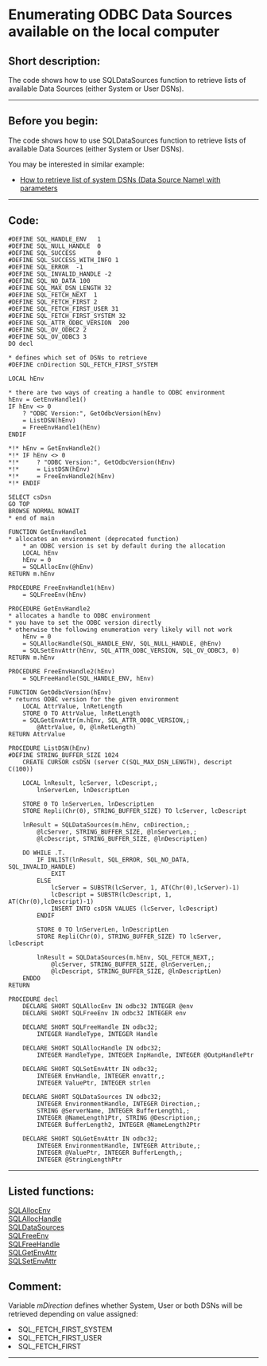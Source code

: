 
# Enumerating ODBC Data Sources available on the local computer

## Short description:
The code shows how to use SQLDataSources function to retrieve lists of available Data Sources (either System or User DSNs).  
***  


## Before you begin:
The code shows how to use SQLDataSources function to retrieve lists of available Data Sources (either System or User DSNs).  

You may be interested in similar example:  
* [How to retrieve list of system DSNs (Data Source Name) with parameters](sample_375.md)  

  
***  


## Code:
```foxpro  
#DEFINE SQL_HANDLE_ENV   1
#DEFINE SQL_NULL_HANDLE  0
#DEFINE SQL_SUCCESS      0
#DEFINE SQL_SUCCESS_WITH_INFO 1
#DEFINE SQL_ERROR  -1
#DEFINE SQL_INVALID_HANDLE -2
#DEFINE SQL_NO_DATA 100
#DEFINE SQL_MAX_DSN_LENGTH 32
#DEFINE SQL_FETCH_NEXT  1
#DEFINE SQL_FETCH_FIRST 2
#DEFINE SQL_FETCH_FIRST_USER 31
#DEFINE SQL_FETCH_FIRST_SYSTEM 32
#DEFINE SQL_ATTR_ODBC_VERSION  200
#DEFINE SQL_OV_ODBC2 2
#DEFINE SQL_OV_ODBC3 3
DO decl

* defines which set of DSNs to retrieve
#DEFINE cnDirection SQL_FETCH_FIRST_SYSTEM

LOCAL hEnv

* there are two ways of creating a handle to ODBC environment
hEnv = GetEnvHandle1()
IF hEnv <> 0
	? "ODBC Version:", GetOdbcVersion(hEnv)
	= ListDSN(hEnv)
	= FreeEnvHandle1(hEnv)
ENDIF

*!*	hEnv = GetEnvHandle2()
*!*	IF hEnv <> 0
*!*		? "ODBC Version:", GetOdbcVersion(hEnv)
*!*		= ListDSN(hEnv)
*!*		= FreeEnvHandle2(hEnv)
*!*	ENDIF

SELECT csDsn
GO TOP
BROWSE NORMAL NOWAIT
* end of main

FUNCTION GetEnvHandle1
* allocates an environment (deprecated function)
	* an ODBC version is set by default during the allocation
	LOCAL hEnv
	hEnv = 0
	= SQLAllocEnv(@hEnv)
RETURN m.hEnv

PROCEDURE FreeEnvHandle1(hEnv)
	= SQLFreeEnv(hEnv)

PROCEDURE GetEnvHandle2
* allocates a handle to ODBC environment
* you have to set the ODBC version directly
* otherwise the following enumeration very likely will not work
	hEnv = 0
	= SQLAllocHandle(SQL_HANDLE_ENV, SQL_NULL_HANDLE, @hEnv)
	= SQLSetEnvAttr(hEnv, SQL_ATTR_ODBC_VERSION, SQL_OV_ODBC3, 0)
RETURN m.hEnv

PROCEDURE FreeEnvHandle2(hEnv)
	= SQLFreeHandle(SQL_HANDLE_ENV, hEnv)

FUNCTION GetOdbcVersion(hEnv)
* returns ODBC version for the given environment
	LOCAL AttrValue, lnRetLength
	STORE 0 TO AttrValue, lnRetLength
	= SQLGetEnvAttr(m.hEnv, SQL_ATTR_ODBC_VERSION,;
		@AttrValue, 0, @lnRetLength)
RETURN AttrValue

PROCEDURE ListDSN(hEnv)
#DEFINE STRING_BUFFER_SIZE 1024
	CREATE CURSOR csDSN (server C(SQL_MAX_DSN_LENGTH), descript C(100))

	LOCAL lnResult, lcServer, lcDescript,;
		lnServerLen, lnDescriptLen

	STORE 0 TO lnServerLen, lnDescriptLen
	STORE Repli(Chr(0), STRING_BUFFER_SIZE) TO lcServer, lcDescript

	lnResult = SQLDataSources(m.hEnv, cnDirection,;
		@lcServer, STRING_BUFFER_SIZE, @lnServerLen,;
		@lcDescript, STRING_BUFFER_SIZE, @lnDescriptLen)

	DO WHILE .T.
		IF INLIST(lnResult, SQL_ERROR, SQL_NO_DATA, SQL_INVALID_HANDLE)
			EXIT
		ELSE
			lcServer = SUBSTR(lcServer, 1, AT(Chr(0),lcServer)-1)
			lcDescript = SUBSTR(lcDescript, 1, AT(Chr(0),lcDescript)-1)
			INSERT INTO csDSN VALUES (lcServer, lcDescript)
		ENDIF

		STORE 0 TO lnServerLen, lnDescriptLen
		STORE Repli(Chr(0), STRING_BUFFER_SIZE) TO lcServer, lcDescript

		lnResult = SQLDataSources(m.hEnv, SQL_FETCH_NEXT,;
			@lcServer, STRING_BUFFER_SIZE, @lnServerLen,;
			@lcDescript, STRING_BUFFER_SIZE, @lnDescriptLen)
	ENDDO
RETURN

PROCEDURE decl
	DECLARE SHORT SQLAllocEnv IN odbc32 INTEGER @env
	DECLARE SHORT SQLFreeEnv IN odbc32 INTEGER env

	DECLARE SHORT SQLFreeHandle IN odbc32;
		INTEGER HandleType, INTEGER Handle

	DECLARE SHORT SQLAllocHandle IN odbc32;
		INTEGER HandleType, INTEGER InpHandle, INTEGER @OutpHandlePtr

	DECLARE SHORT SQLSetEnvAttr IN odbc32;
		INTEGER EnvHandle, INTEGER envattr,;
		INTEGER ValuePtr, INTEGER strlen

	DECLARE SHORT SQLDataSources IN odbc32;
		INTEGER EnvironmentHandle, INTEGER Direction,;
		STRING @ServerName, INTEGER BufferLength1,;
		INTEGER @NameLength1Ptr, STRING @Description,;
		INTEGER BufferLength2, INTEGER @NameLength2Ptr

	DECLARE SHORT SQLGetEnvAttr IN odbc32;
		INTEGER EnvironmentHandle, INTEGER Attribute,;
		INTEGER @ValuePtr, INTEGER BufferLength,;
		INTEGER @StringLengthPtr  
```  
***  


## Listed functions:
[SQLAllocEnv](../libraries/odbc32/SQLAllocEnv.md)  
[SQLAllocHandle](../libraries/odbc32/SQLAllocHandle.md)  
[SQLDataSources](../libraries/odbc32/SQLDataSources.md)  
[SQLFreeEnv](../libraries/odbc32/SQLFreeEnv.md)  
[SQLFreeHandle](../libraries/odbc32/SQLFreeHandle.md)  
[SQLGetEnvAttr](../libraries/odbc32/SQLGetEnvAttr.md)  
[SQLSetEnvAttr](../libraries/odbc32/SQLSetEnvAttr.md)  

## Comment:
Variable *mDirection* defines whether System, User or both DSNs will be retrieved depending on value assigned:  
<LI>SQL_FETCH_FIRST_SYSTEM  
<LI>SQL_FETCH_FIRST_USER  
<LI>SQL_FETCH_FIRST  
  
***  

